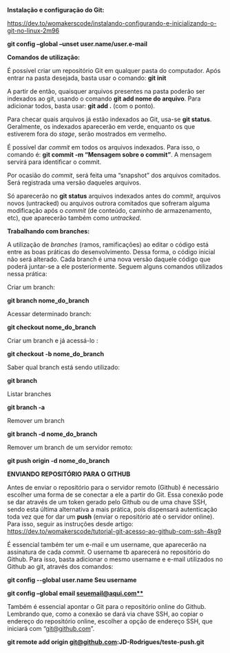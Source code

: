 ﻿**Instalação e configuração do Git:**

<https://dev.to/womakerscode/instalando-configurando-e-inicializando-o-git-no-linux-2m96>

**git config –global –unset user.name/user.e-mail**

**Comandos de utilização:**

É possível criar um repositório Git em qualquer pasta do computador. Após entrar na pasta desejada, basta usar o comando: **git init**

A partir de então, quaisquer arquivos presentes na pasta poderão ser indexados ao git, usando o comando **git add nome do arquivo**. Para adicionar todos, basta usar: **git add .** (com o ponto).

Para checar quais arquivos já estão indexados ao Git, usa-se **git status**. Geralmente, os indexados aparecerão em verde, enquanto os que estiverem fora do *stage*, serão mostrados em vermelho.

É possível dar *commit* em todos os arquivos indexados. Para isso, o comando é: **git commit -m “Mensagem sobre o commit”**. A mensagem servirá para identificar o commit.

Por ocasião do *commit*, será feita uma “snapshot” dos arquivos comitados. Será registrada uma versão daqueles arquivos. 

Só aparecerão no  **git status** arquivos indexados antes do *commit*, arquivos novos (untracked)  ou arquivos outrora comitados que sofreram alguma modificação após o *commit* (de conteúdo, caminho de armazenamento, etc), que aparecerão também como *untracked*.

**Trabalhando com branches:**

A utilização de *branches* (ramos, ramificações) ao editar o código está entre as boas práticas do desenvolvimento. Dessa forma, o código inicial não será alterado. Cada branch é uma nova versão daquele código que poderá juntar-se a ele posteriormente. Seguem alguns comandos utilizados nessa prática:

Criar um branch:

**git branch nome_do_branch**

Acessar determinado branch:

**git checkout nome_do_branch**

Criar um branch e já acessá-lo :

**git checkout -b nome_do_branch**

Saber qual branch está sendo utilizado:

**git branch**


Listar branches

**git branch -a**

Remover um branch

**git branch -d nome_do_branch**

Remover um branch de um servidor remoto:

**git push origin -d nome_do_branch**



**ENVIANDO REPOSITÓRIO PARA O GITHUB**

Antes de enviar o repositório para o servidor remoto (Github) é necessário escolher uma forma de se conectar a ele a partir do Git. Essa conexão pode se dar através de um token gerado pelo Github ou de uma chave SSH, sendo esta última alternativa a mais prática, pois dispensará autenticação toda vez que for dar um **push** (enviar o repositório até o servidor online). Para isso, seguir as instruções desde artigo: <https://dev.to/womakerscode/tutorial-git-acesso-ao-github-com-ssh-4kg9>

É essencial também ter um e-mail e um username, que aparecerão na assinatura de cada *commit*. O username tb aparecerá no repositório do Github. Para isso, basta adicionar o mesmo username e e-mail utilizados no Github ao git, através dos comandos:

**git config --global user.name Seu username**

**git config –global email [seuemail@aqui.com**](mailto:seuemail@aqui.com)**

Também é essencial apontar o Git para o repositório online do Github. Lembrando que, como a conexão se dará via chave SSH, ao copiar o endereço do repositório online, escolher a opção de endereço SSH, que iniciará com “git@github.com”.

**git remote add origin <git@github.com>:JD-Rodrigues/teste-push.git**



